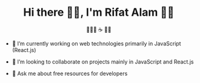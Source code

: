 <h1 align="center">Hi there 👋🏿, I'm Rifat Alam 👦🏿</h1>
<p align="center">👨🏿‍💻 ☕ 🚴🏿‍</p>

- 🔭 I’m currently working on web technologies primarily in JavaScript (React.js)

- 👯 I’m looking to collaborate on projects mainly in JavaScript and React.js

- 💬 Ask me about free resources for developers

<!--
**rrifat/rrifat** is a ✨ _special_ ✨ repository because its `README.md` (this file) appears on your GitHub profile.

Here are some ideas to get you started:

- 🔭 I’m currently working on ...
- 🌱 I’m currently learning ...
- 👯 I’m looking to collaborate on ...
- 🤔 I’m looking for help with ...
- 💬 Ask me about ...
- 📫 How to reach me: ...
- 😄 Pronouns: ...
- ⚡ Fun fact: ...
-->
